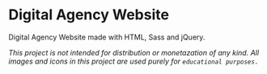 # Digital Agency Website
Digital Agency Website made with HTML, Sass and jQuery.

_This project is not intended for distribution or monetazation of any kind._
_All images and icons in this project are used purely for `educational purposes.`_
